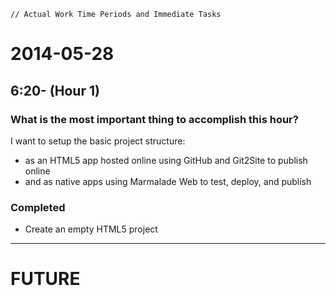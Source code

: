 ~~~
// Actual Work Time Periods and Immediate Tasks
~~~

# 2014-05-28

## 6:20- (Hour 1)

### What is the most important thing to accomplish this hour?

I want to setup the basic project structure:

- as an HTML5 app hosted online using GitHub and Git2Site to publish online 
- and as native apps using Marmalade Web to test, deploy, and publish

### Completed

- Create an empty HTML5 project



---
# FUTURE